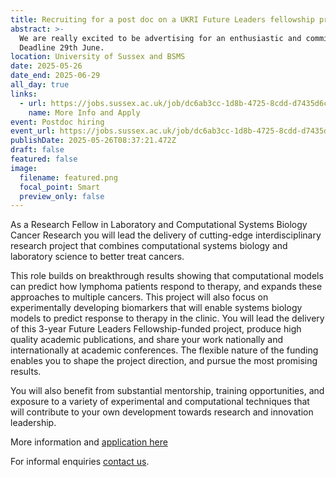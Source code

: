```yaml
---
title: Recruiting for a post doc on a UKRI Future Leaders fellowship project 
abstract: >-
  We are really excited to be advertising for an enthusiastic and committed post doc to work on a wet lab/dry lab project applying systems biology to mulitple diseases.
  Deadline 29th June.
location: University of Sussex and BSMS
date: 2025-05-26
date_end: 2025-06-29
all_day: true
links:
  - url: https://jobs.sussex.ac.uk/job/dc6ab3cc-1d8b-4725-8cdd-d7435d6c308d
    name: More Info and Apply
event: Postdoc hiring
event_url: https://jobs.sussex.ac.uk/job/dc6ab3cc-1d8b-4725-8cdd-d7435d6c308d
publishDate: 2025-05-26T08:37:21.472Z
draft: false
featured: false
image:
  filename: featured.png
  focal_point: Smart
  preview_only: false
---
```

As a Research Fellow in Laboratory and Computational Systems Biology Cancer Research you will lead the delivery of cutting-edge interdisciplinary research project that combines computational systems biology and laboratory science to better treat cancers. 

This role builds on breakthrough results showing that computational models can predict how lymphoma patients respond to therapy, and expands these approaches to multiple cancers. This project will also focus on experimentally developing biomarkers that will enable systems biology models to predict response to therapy in the clinic. You will lead the delivery of this 3-year Future Leaders Fellowship-funded project, produce high quality academic publications, and share your work nationally and internationally at academic conferences. The flexible nature of the funding enables you to shape the project direction, and pursue the most promising results.

You will also benefit from substantial mentorship, training opportunities, and exposure to a variety of experimental and computational techniques that will contribute to your own development towards research and innovation leadership. 

More information and [application here](https://jobs.sussex.ac.uk/job/dc6ab3cc-1d8b-4725-8cdd-d7435d6c308d)

For informal enquiries [contact us](https://www.mitchell.science/#contact).
